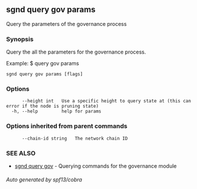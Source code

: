 ## sgnd query gov params

Query the parameters of the governance process

### Synopsis

Query the all the parameters for the governance process.

Example:
$ <appd> query gov params

```
sgnd query gov params [flags]
```

### Options

```
      --height int   Use a specific height to query state at (this can error if the node is pruning state)
  -h, --help         help for params
```

### Options inherited from parent commands

```
      --chain-id string   The network chain ID
```

### SEE ALSO

* [sgnd query gov](sgnd_query_gov.md)	 - Querying commands for the governance module

###### Auto generated by spf13/cobra
